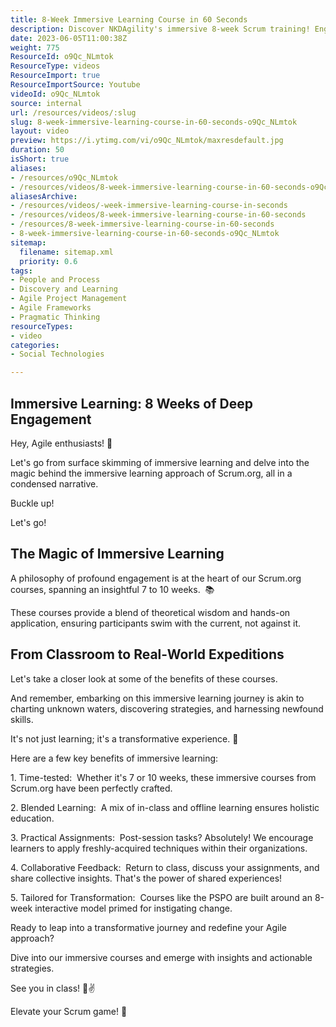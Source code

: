 ```yaml
---
title: 8-Week Immersive Learning Course in 60 Seconds
description: Discover NKDAgility's immersive 8-week Scrum training! Engage in practical learning, reflections, and innovative assignments. Book now for a transformative experience!
date: 2023-06-05T11:00:38Z
weight: 775
ResourceId: o9Qc_NLmtok
ResourceType: videos
ResourceImport: true
ResourceImportSource: Youtube
videoId: o9Qc_NLmtok
source: internal
url: /resources/videos/:slug
slug: 8-week-immersive-learning-course-in-60-seconds-o9Qc_NLmtok
layout: video
preview: https://i.ytimg.com/vi/o9Qc_NLmtok/maxresdefault.jpg
duration: 50
isShort: true
aliases:
- /resources/o9Qc_NLmtok
- /resources/videos/8-week-immersive-learning-course-in-60-seconds-o9Qc_NLmtok
aliasesArchive:
- /resources/videos/-week-immersive-learning-course-in-seconds
- /resources/videos/8-week-immersive-learning-course-in-60-seconds
- /resources/8-week-immersive-learning-course-in-60-seconds
- 8-week-immersive-learning-course-in-60-seconds-o9Qc_NLmtok
sitemap:
  filename: sitemap.xml
  priority: 0.6
tags:
- People and Process
- Discovery and Learning
- Agile Project Management
- Agile Frameworks
- Pragmatic Thinking
resourceTypes:
- video
categories:
- Social Technologies

---
```

## Immersive Learning: 8 Weeks of Deep Engagement

Hey, Agile enthusiasts! 🚀

Let's go from surface skimming of immersive learning and delve into the magic behind the immersive learning approach of Scrum.org, all in a condensed narrative.

Buckle up!

Let's go!

## The Magic of Immersive Learning

A philosophy of profound engagement is at the heart of our Scrum.org courses, spanning an insightful 7 to 10 weeks.  📚

These courses provide a blend of theoretical wisdom and hands-on application, ensuring participants swim with the current, not against it.

## From Classroom to Real-World Expeditions

Let's take a closer look at some of the benefits of these courses.  

And remember, embarking on this immersive learning journey is akin to charting unknown waters, discovering strategies, and harnessing newfound skills.

It's not just learning; it's a transformative experience. 🌟

Here are a few key benefits of immersive learning:

1\. Time-tested:  Whether it's 7 or 10 weeks, these immersive courses from Scrum.org have been perfectly crafted.

2\. Blended Learning:  A mix of in-class and offline learning ensures holistic education.

3\. Practical Assignments:  Post-session tasks? Absolutely! We encourage learners to apply freshly-acquired techniques within their organizations.

4\. Collaborative Feedback:  Return to class, discuss your assignments, and share collective insights. That's the power of shared experiences!

5\. Tailored for Transformation:  Courses like the PSPO are built around an 8-week interactive model primed for instigating change.

Ready to leap into a transformative journey and redefine your Agile approach?

Dive into our immersive courses and emerge with insights and actionable strategies.

See you in class! 📖✌️

Elevate your Scrum game! 🚀
